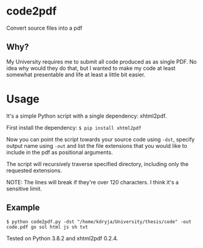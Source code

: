 # code2pdf
Convert source files into a pdf
 
## Why?
My University requires me to submit all code produced as as single PDF. No idea why would they do that, but I wanted to make my code at least somewhat presentable and life at least a little bit easier.

# Usage
It's a simple Python script with a single dependency: xhtml2pdf.

First install the dependency:
```$ pip install xhtml2pdf```

Now you can point the script towards your source code using `-dst`, specify output name using `-out` and list the file extensions that you would like to include in the pdf as positional arguments.

The script will recursively traverse specified directory, including only the requested extensions.

NOTE: The lines will break if they're over 120 characters. I think it's a sensitive limit.

## Example
```$ python code2pdf.py -dst "/home/kdryja/University/thesis/code" -out code.pdf go sol html js sh txt```

Tested on Python 3.8.2 and xhtml2pdf 0.2.4.

